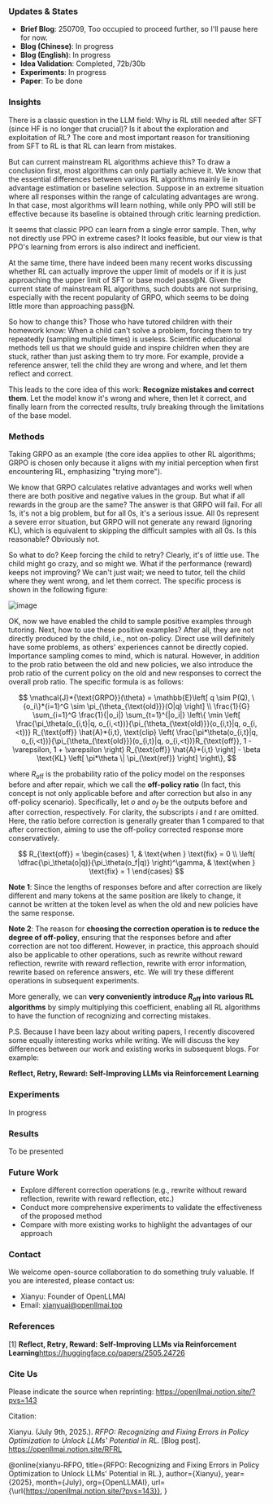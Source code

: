 ### Updates & States

- **Brief Blog**: 250709, Too occupied to proceed further, so I'll pause here for now.
- **Blog (Chinese)**: In progress
- **Blog (English)**: In progress
- **Idea Validation**: Completed, 72b/30b
- **Experiments**: In progress
- **Paper**: To be done

### Insights

There is a classic question in the LLM field: Why is RL still needed after SFT (since HF is no longer that crucial)? Is it about the exploration and exploitation of RL? The core and most important reason for transitioning from SFT to RL is that RL can learn from mistakes.

But can current mainstream RL algorithms achieve this? To draw a conclusion first, most algorithms can only partially achieve it. We know that the essential differences between various RL algorithms mainly lie in advantage estimation or baseline selection. Suppose in an extreme situation where all responses within the range of calculating advantages are wrong. In that case, most algorithms will learn nothing, while only PPO will still be effective because its baseline is obtained through critic learning prediction.

It seems that classic PPO can learn from a single error sample. Then, why not directly use PPO in extreme cases? It looks feasible, but our view is that PPO's learning from errors is also indirect and inefficient.

At the same time, there have indeed been many recent works discussing whether RL can actually improve the upper limit of models or if it is just approaching the upper limit of SFT or base model pass@N. Given the current state of mainstream RL algorithms, such doubts are not surprising, especially with the recent popularity of GRPO, which seems to be doing little more than approaching pass@N.

So how to change this? Those who have tutored children with their homework know: When a child can't solve a problem, forcing them to try repeatedly (sampling multiple times) is useless. Scientific educational methods tell us that we should guide and inspire children when they are stuck, rather than just asking them to try more. For example, provide a reference answer, tell the child they are wrong and where, and let them reflect and correct.

This leads to the core idea of this work: **Recognize mistakes and correct them**. Let the model know it's wrong and where, then let it correct, and finally learn from the corrected results, truly breaking through the limitations of the base model.

### Methods

Taking GRPO as an example (the core idea applies to other RL algorithms; GRPO is chosen only because it aligns with my initial perception when first encountering RL, emphasizing "trying more").

We know that GRPO calculates relative advantages and works well when there are both positive and negative values in the group. But what if all rewards in the group are the same? The answer is that GRPO will fail. For all 1s, it's not a big problem, but for all 0s, it's a serious issue. All 0s represent a severe error situation, but GRPO will not generate any reward (ignoring KL), which is equivalent to skipping the difficult samples with all 0s. Is this reasonable? Obviously not.

So what to do? Keep forcing the child to retry? Clearly, it's of little use. The child might go crazy, and so might we. What if the performance (reward) keeps not improving? We can't just wait; we need to tutor, tell the child where they went wrong, and let them correct. The specific process is shown in the following figure:

![image](https://xianyunlp.oss-cn-hangzhou.aliyuncs.com/uPic/image.png)

OK, now we have enabled the child to sample positive examples through tutoring. Next, how to use these positive examples? After all, they are not directly produced by the child, i.e., not on-policy. Direct use will definitely have some problems, as others' experiences cannot be directly copied. Importance sampling comes to mind, which is natural. However, in addition to the prob ratio between the old and new policies, we also introduce the prob ratio of the current policy on the old and new responses to correct the overall prob ratio. The specific formula is as follows:

$$ \mathcal{J}*{\text{GRPO}}(\theta) = \mathbb{E}\left[ q \sim P(Q), \{o_i\}*{i=1}^G \sim \pi_{\theta_{\text{old}}}(O|q) \right] \\ \frac{1}{G} \sum_{i=1}^G \frac{1}{|o_i|} \sum_{t=1}^{|o_i|} \left\{ \min \left[ \frac{\pi_\theta(o_{i,t}|q, o_{i,<t})}{\pi_{\theta_{\text{old}}}(o_{i,t}|q, o_{i,<t})} R_{\text{off}} \hat{A}*{i,t}, \text{clip} \left( \frac{\pi*\theta(o_{i,t}|q, o_{i,<t})}{\pi_{\theta_{\text{old}}}(o_{i,t}|q, o_{i,<t})}R_{\text{off}}, 1 - \varepsilon, 1 + \varepsilon \right) R_{\text{off}} \hat{A}*{i,t} \right] - \beta \text{KL} \left[ \pi*\theta \| \pi_{\text{ref}} \right] \right\}, $$

where $R_{\text{off}}$ is the probability ratio of the policy model on the responses before and after repair, which we call the **off-policy ratio** (In fact, this concept is not only applicable before and after correction but also in any off-policy scenario). Specifically, let $o$ and $o_f$ be the outputs before and after correction, respectively. For clarity, the subscripts $i$ and $t$ are omitted. Here, the ratio before correction is generally greater than 1 compared to that after correction, aiming to use the off-policy corrected response more conservatively.

$$ R_{\text{off}} = \begin{cases} 1, & \text{when } \text{fix} = 0 \\ \left( \dfrac{\pi_\theta(o|q)}{\pi_\theta(o_f|q)} \right)^\gamma, & \text{when } \text{fix} = 1 \end{cases} $$

**Note 1**: Since the lengths of responses before and after correction are likely different and many tokens at the same position are likely to change, it cannot be written at the token level as when the old and new policies have the same response.

**Note 2**: The reason for **choosing the correction operation is to reduce the degree of off-policy**, ensuring that the responses before and after correction are not too different. However, in practice, this approach should also be applicable to other operations, such as rewrite without reward reflection, rewrite with reward reflection, rewrite with error information, rewrite based on reference answers, etc. We will try these different operations in subsequent experiments.

More generally, we can **very conveniently introduce $R_{\text{off}}$ into various RL algorithms** by simply multiplying this coefficient, enabling all RL algorithms to have the function of recognizing and correcting mistakes.

P.S. Because I have been lazy about writing papers, I recently discovered some equally interesting works while writing. We will discuss the key differences between our work and existing works in subsequent blogs. For example:

**Reflect, Retry, Reward: Self-Improving LLMs via Reinforcement Learning**

### Experiments

In progress

### Results

To be presented

### Future Work

- Explore different correction operations (e.g., rewrite without reward reflection, rewrite with reward reflection, etc.)
- Conduct more comprehensive experiments to validate the effectiveness of the proposed method
- Compare with more existing works to highlight the advantages of our approach

### Contact

We welcome open-source collaboration to do something truly valuable. If you are interested, please contact us:

- Xianyu: Founder of OpenLLMAI
- Email: xianyuai@openllmai.top

### References

[1] **Reflect, Retry, Reward: Self-Improving LLMs via Reinforcement Learning**https://huggingface.co/papers/2505.24726

### Cite Us

Please indicate the source when reprinting: https://openllmai.notion.site/?pvs=143

Citation:

Xianyu. (July 9th, 2025.). *RFPO: Recognizing and Fixing Errors in Policy Optimization to Unlock LLMs' Potential in RL.* [Blog post]. https://openllmai.notion.site/RFRL

@online{xianyu-RFPO, title={RFPO: Recognizing and Fixing Errors in Policy Optimization to Unlock LLMs' Potential in RL.}, author={Xianyu}, year={2025}, month={July}, org={OpenLLMAI}, url={\url{https://openllmai.notion.site/?pvs=143}}, }